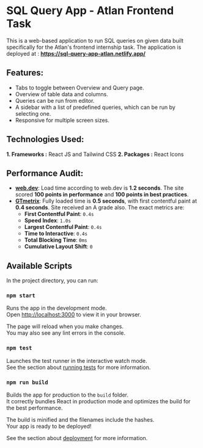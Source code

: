 # SQL Query App - Atlan Frontend Task

This is a web-based application to run SQL queries on given data built specifically for the Atlan's frontend internship task.
The application is deployed at : **https://sql-query-app-atlan.netlify.app/**

## Features:

- Tabs to toggle between Overview and Query page.
- Overview of table data and columns.
- Queries can be run from editor.
- A sidebar with a list of predefined queries, which can be run by selecting one.
- Responsive for multiple screen sizes.

## Technologies Used:

**1. Frameworks :** React JS and Tailwind CSS
**2. Packages :** React Icons

## Performance Audit:

- **[web.dev](https://web.dev/measure)**: Load time according to web.dev is **1.2 seconds**. The site scored **100 points in performance** and **100 points in best practices**.
- **[GTmetrix](https://gtmetrix.com/)**: Fully loaded time is **0.5 seconds**, with first contentful paint at **0.4 seconds**. Site received an A grade also. The exact metrics are:
    - **First Contentful Paint**: `0.4s`
    - **Speed Index**: `1.0s`
    - **Largest Contentful Paint**: `0.4s`
    - **Time to Interactive**: `0.4s`
    - **Total Blocking Time**: `0ms`
    - **Cumulative Layout Shift**: `0`

## Available Scripts

In the project directory, you can run:

### `npm start`

Runs the app in the development mode.\
Open [http://localhost:3000](http://localhost:3000) to view it in your browser.

The page will reload when you make changes.\
You may also see any lint errors in the console.

### `npm test`

Launches the test runner in the interactive watch mode.\
See the section about [running tests](https://facebook.github.io/create-react-app/docs/running-tests) for more information.

### `npm run build`

Builds the app for production to the `build` folder.\
It correctly bundles React in production mode and optimizes the build for the best performance.

The build is minified and the filenames include the hashes.\
Your app is ready to be deployed!

See the section about [deployment](https://facebook.github.io/create-react-app/docs/deployment) for more information.